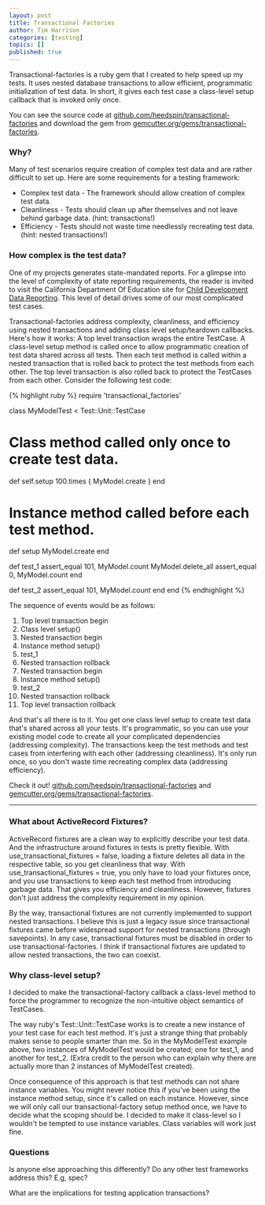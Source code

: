 ```yaml
---
layout: post
title: Transactional Factories
author: Tim Harrison
categories: [testing]
topics: []
published: true
---
```


Transactional-factories is a ruby gem that I created to help speed up my tests.  It uses nested database transactions to allow efficient, programmatic initialization of test data.  In short, it gives each test case a class-level setup callback that is invoked only once.

You can see the source code at [github.com/heedspin/transactional-factories](http://github.com/heedspin/transactional-factories) and download the gem from [gemcutter.org/gems/transactional-factories](http://gemcutter.org/gems/transactional-factories).

### Why?

Many of test scenarios require creation of complex test data and are rather difficult to set up.  Here are some requirements for a testing framework:

- Complex test data - The framework should allow creation of complex test data.
- Cleanliness - Tests should clean up after themselves and not leave behind garbage data. (hint: transactions!)
- Efficiency - Tests should not waste time needlessly recreating test data. (hint: nested transactions!)

<div class="breakout mod">
<h3>How complex is the test data?</h3>
  <p>
One of my projects generates state-mandated reports.  For a glimpse into the level of complexity of state reporting requirements, the reader is invited to visit the California Department Of Education site for <a href="http://www.cde.ca.gov/sp/cd/ci/ccdata.asp">Child Development Data Reporting</a>.  This level of detail drives some of our most complicated test cases.
  </p>
</div>

Transactional-factories address complexity, cleanliness, and efficiency using nested transactions and adding class level setup/teardown callbacks.  Here's how it works: A top level transaction wraps the entire TestCase.  A class-level setup method is called once to allow programmatic creation of test data shared across all tests.  Then each test method is called within a nested transaction that is rolled back to protect the test methods from each other.  The top level transaction is also rolled back to protect the TestCases from each other.  Consider the following test code:

{% highlight ruby %}
require 'transactional_factories'

class MyModelTest < Test::Unit::TestCase
  # Class method called only once to create test data.
  def self.setup
    100.times { MyModel.create }
  end

  # Instance method called before each test method.
  def setup
    MyModel.create
  end
  
  def test_1
    assert_equal 101, MyModel.count
    MyModel.delete_all
    assert_equal 0, MyModel.count
  end

  def test_2
    assert_equal 101, MyModel.count
  end
end
{% endhighlight %}

The sequence of events would be as follows:

1. Top level transaction begin
2. Class level setup()
3. Nested transaction begin
4. Instance method setup()
5. test_1
6. Nested transaction rollback
7. Nested transaction begin
8. Instance method setup()
9. test_2
10. Nested transaction rollback
11. Top level transaction rollback

And that's all there is to it.  You get one class level setup to create test data that's shared across all your tests.  It's programmatic, so you can use your existing model code to create all your complicated dependencies (addressing complexity).  The transactions keep the test methods and test cases from interfering with each other (addressing cleanliness).  It's only run once, so you don't waste time recreating complex data (addressing efficiency).

Check it out! [github.com/heedspin/transactional-factories](http://github.com/heedspin/transactional-factories) and [gemcutter.org/gems/transactional-factories](http://gemcutter.org/gems/transactional-factories).

* * *

### What about ActiveRecord Fixtures?

ActiveRecord fixtures are a clean way to explicitly describe your test data.  And the infrastructure around fixtures in tests is pretty flexible.  With use\_transactional\_fixtures = false, loading a fixture deletes all data in the respective table, so you get cleanliness that way.  With use\_transactional\_fixtures = true, you only have to load your fixtures once, and you use transactions to keep each test method from introducing garbage data.  That gives you efficiency and cleanliness.  However, fixtures don't just address the complexity requirement in my opinion.

By the way, transactional fixtures are not currently implemented to support nested transactions.  I believe this is just a legacy issue since transactional fixtures came before widespread support for nested transactions (through savepoints).  In any case, transactional fixtures must be disabled in order to use transactional-factories.  I think if transactional fixtures are updated to allow nested transactions, the two can coexist.

### Why class-level setup?

I decided to make the transactional-factory callback a class-level method to force the programmer to recognize the non-intuitive object semantics of TestCases.  

The way ruby's Test::Unit::TestCase works is to create a new instance of your test case for each test method.  It's just a strange thing that probably makes sense to people smarter than me.  So in the MyModelTest example above, two instances of MyModelTest would be created; one for test\_1, and another for test\_2.  (Extra credit to the person who can explain why there are actually more than 2 instances of MyModelTest created).

Once consequence of this approach is that test methods can not share instance variables.  You might never notice this if you've been using the instance method setup, since it's called on each instance.  However, since we will only call our transactional-factory setup method once, we have to decide what the scoping should be.  I decided to make it class-level so I wouldn't be tempted to use instance variables.  Class variables will work just fine.

### Questions

Is anyone else approaching this differently?  Do any other test frameworks address this?  E.g, spec?

What are the implications for testing application transactions?

